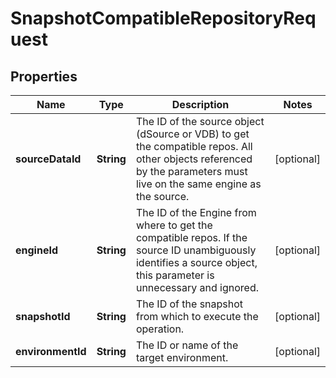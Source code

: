 

# SnapshotCompatibleRepositoryRequest


## Properties

Name | Type | Description | Notes
------------ | ------------- | ------------- | -------------
**sourceDataId** | **String** | The ID of the source object (dSource or VDB) to get the compatible repos. All other objects referenced by the parameters must live on the same engine as the source. |  [optional]
**engineId** | **String** | The ID of the Engine from where to get the compatible repos. If the source ID unambiguously identifies a source object, this parameter is unnecessary and ignored. |  [optional]
**snapshotId** | **String** | The ID of the snapshot from which to execute the operation. |  [optional]
**environmentId** | **String** | The ID or name of the target environment. |  [optional]




